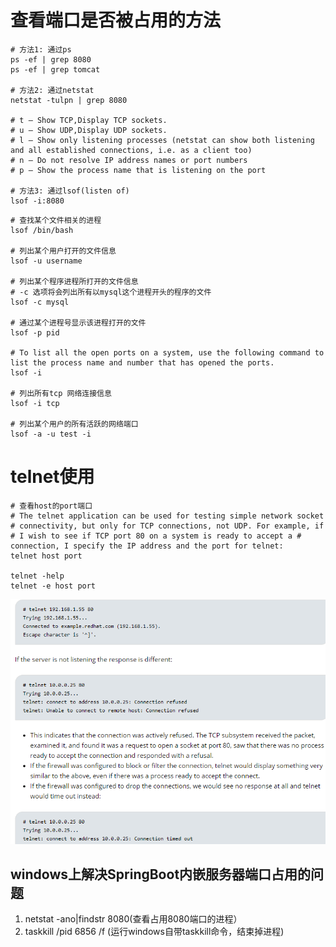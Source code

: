 # 查看端口是否被占用的方法

```shell script
# 方法1: 通过ps
ps -ef | grep 8080
ps -ef | grep tomcat

# 方法2: 通过netstat
netstat -tulpn | grep 8080

# t – Show TCP,Display TCP sockets.
# u – Show UDP,Display UDP sockets.
# l – Show only listening processes (netstat can show both listening and all established connections, i.e. as a client too)
# n – Do not resolve IP address names or port numbers
# p – Show the process name that is listening on the port

# 方法3: 通过lsof(listen of)
lsof -i:8080
```

```shell script
# 查找某个文件相关的进程
lsof /bin/bash

# 列出某个用户打开的文件信息
lsof -u username

# 列出某个程序进程所打开的文件信息
# -c 选项将会列出所有以mysql这个进程开头的程序的文件
lsof -c mysql

# 通过某个进程号显示该进程打开的文件
lsof -p pid

# To list all the open ports on a system, use the following command to list the process name and number that has opened the ports.
lsof -i

# 列出所有tcp 网络连接信息
lsof -i tcp

# 列出某个用户的所有活跃的网络端口
lsof -a -u test -i
```

# telnet使用

```shell
# 查看host的port端口
# The telnet application can be used for testing simple network socket 
# connectivity, but only for TCP connections, not UDP. For example, if 
# I wish to see if TCP port 80 on a system is ready to accept a # connection, I specify the IP address and the port for telnet:
telnet host port

telnet -help
telnet -e host port
```

![](pics/telnet检测host是否通的状态显示.png)

## windows上解决SpringBoot内嵌服务器端口占用的问题

1. netstat  -ano|findstr  8080(查看占用8080端口的进程）
2. taskkill  /pid  6856  /f (运行windows自带taskkill命令，结束掉进程)
